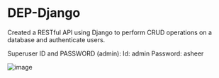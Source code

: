 # DEP-Django
Created a RESTful API using Django to
perform CRUD operations on a
database and authenticate users.

Superuser ID and PASSWORD (admin):
Id: admin
Password: asheer


![image](https://github.com/user-attachments/assets/0b477ffa-2224-4919-bb99-af728e21fdd4)
